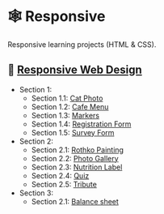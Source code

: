 # 🕸 Responsive

Responsive learning projects (HTML & CSS).

## 🗿 [Responsive Web Design](https://www.freecodecamp.org/learn/2022/responsive-web-design)

- Section 1:
  - Section 1.1: [Cat Photo](https://github.com/skuzow/learn/tree/master/front/responsive/00-cat-photo)
  - Section 1.2: [Cafe Menu](https://github.com/skuzow/learn/tree/master/front/responsive/01-cafe-menu)
  - Section 1.3: [Markers](https://github.com/skuzow/learn/tree/master/front/responsive/02-markers)
  - Section 1.4: [Registration Form](https://github.com/skuzow/learn/tree/master/front/responsive/03-registration-form)
  - Section 1.5: [Survey Form](https://github.com/skuzow/learn/tree/master/front/responsive/04-survey-form)
- Section 2:
  - Section 2.1: [Rothko Painting](https://github.com/skuzow/learn/tree/master/front/responsive/05-rothko-painting)
  - Section 2.2: [Photo Gallery](https://github.com/skuzow/learn/tree/master/front/responsive/06-photo-gallery)
  - Section 2.3: [Nutrition Label](https://github.com/skuzow/learn/tree/master/front/responsive/07-nutrition-label)
  - Section 2.4: [Quiz](https://github.com/skuzow/learn/tree/master/front/responsive/08-quiz)
  - Section 2.5: [Tribute](https://github.com/skuzow/learn/tree/master/front/responsive/09-tribute)
- Section 3:
  - Section 2.1: [Balance sheet](https://github.com/skuzow/learn/tree/master/front/responsive/10-balance-sheet)

